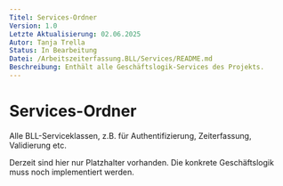 ```yaml
---
Titel: Services-Ordner
Version: 1.0
Letzte Aktualisierung: 02.06.2025
Autor: Tanja Trella
Status: In Bearbeitung
Datei: /Arbeitszeiterfassung.BLL/Services/README.md
Beschreibung: Enthält alle Geschäftslogik-Services des Projekts.
---
```


# Services-Ordner

Alle BLL-Serviceklassen, z.B. für Authentifizierung, Zeiterfassung, Validierung etc.

Derzeit sind hier nur Platzhalter vorhanden. Die konkrete Geschäftslogik muss noch implementiert werden.
